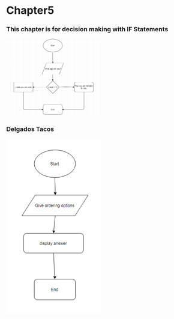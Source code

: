 # Chapter5
<h3>This chapter is for decision making with IF Statements</h3>
<img src="FlowChart.PNG" heights="250" width ="250" "alt="alt+"flow chart for age program">
<h3>Delgados Tacos</h3>
<img src="DelgadosTacosChoice.PNG" heights="250" width ="250" "alt="alt+"flow chart for Delgados Tacos Choie">
